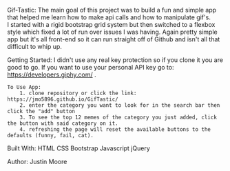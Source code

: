 Gif-Tastic:
        The main goal of this project was to build a fun and simple app 
    that helped me learn how to make api calls and how to manipulate gif's.  
    I started with a rigid bootstrap grid system but then switched to a 
    flexbox style which fixed a lot of run over issues I was having.  Again 
    pretty simple app but it's all front-end so it can run straight off of 
    Github and isn't all that difficult to whip up.

Getting Started:
        I didn't use any real key protection so if you clone it you are good 
    to go.  If you want to use your personal API key go to:
    https://developers.giphy.com/ .
    
    To Use App:
        1. clone repository or click the link: https://jmo5896.github.io/GifTastic/
        2. enter the category you want to look for in the search bar then click the "add" button
        3. To see the top 12 memes of the category you just added, click the button with said category on it.
        4. refreshing the page will reset the available buttons to the defaults (funny, fail, cat).


Built With:
    HTML
    CSS
    Bootstrap
    Javascript
    jQuery

Author:
Justin Moore
